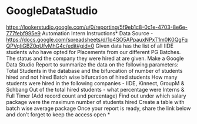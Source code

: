 # GoogleDataStudio
https://lookerstudio.google.com/u/0/reporting/5f9eb1c8-0c1e-4703-8e6e-777febf995e9 
Automation Intern Instructions* Data Source - https://docs.google.com/spreadsheets/d/1o4SO5APpauxNPxT1m0K0QgFqQPVqIiGBZ0pUfvMhG4c/edit#gid=0 Given data has the list of all IIDE students who have opted for Placements from our different PG Batches. The status and the company they were hired at are given. Make a Google Data Studio Report to summarize the data on the following parameters: Total Students in the database and the bifurcation of number of students hired and not hired Batch wise bifurcation of hired students How many students were hired in the following companies - IIDE, Kinnect, GroupM & Schbang Out of the total hired students - what percentage were Interns & Full Timer (Add record count and percentage) Find out under which salary package were the maximum number of students hired Create a table with batch wise average package Once your report is ready, share the link below and don’t forget to keep the access open *
